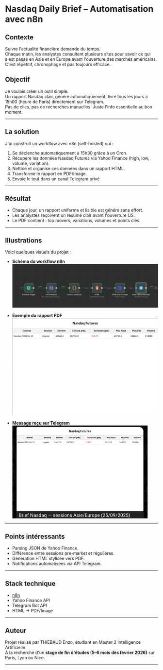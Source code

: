 # Nasdaq Daily Brief – Automatisation avec n8n

## Contexte
Suivre l'actualité financière demande du temps.  
Chaque matin, les analystes consultent plusieurs sites pour savoir ce qui s'est passé en Asie et en Europe avant l'ouverture des marchés américains.  
C'est répétitif, chronophage et pas toujours efficace.

## Objectif
Je voulais créer un outil simple.  
Un rapport Nasdaq clair, généré automatiquement, livré tous les jours à 15h00 (heure de Paris) directement sur Telegram.  
Pas de clics, pas de recherches manuelles. Juste l'info essentielle au bon moment.

---

## La solution
J'ai construit un workflow avec n8n (self-hosted) qui :  
1. Se déclenche automatiquement à 15h30 grâce à un Cron.  
2. Récupère les données Nasdaq Futures via Yahoo Finance (high, low, volume, variation).  
3. Nettoie et organise ces données dans un rapport HTML.  
4. Transforme le rapport en PDF/Image.  
5. Envoie le tout dans un canal Telegram privé.  

---

## Résultat
- Chaque jour, un rapport uniforme et lisible est généré sans effort.  
- Les analystes reçoivent un résumé clair avant l'ouverture US.  
- Le PDF contient : top movers, variations, volumes et points clés.  

---

## Illustrations
Voici quelques visuels du projet :  

- **Schéma du workflow n8n**   
![Workflow n8n](images/message.png)

- **Exemple du rapport PDF**   
![Rapport PDF](images/report.png)

- **Message reçu sur Telegram**  
![Message Telegram](images/n8n-workflow.png)

---

## Points intéressants
- Parsing JSON de Yahoo Finance.  
- Différence entre sessions pre-market et régulières.  
- Génération HTML stylisée vers PDF.  
- Notifications automatisées via API Telegram.  

---

## Stack technique
- [n8n](https://n8n.io/)  
- Yahoo Finance API  
- Telegram Bot API  
- HTML → PDF/Image  

---

## Auteur
Projet réalisé par THIEBAUD Enzo, étudiant en Master 2 Intelligence Artificielle.  
À la recherche d'un **stage de fin d'études (5–6 mois dès février 2026)** sur Paris, Lyon ou Nice.  

---
